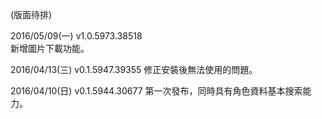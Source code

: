 (版面待排)

2016/05/09(一) v1.0.5973.38518	
新增圖片下載功能。

2016/04/13(三) v0.1.5947.39355
修正安裝後無法使用的問題。

2016/04/10(日) v0.1.5944.30677
第一次發布，同時具有角色資料基本搜索能力。
